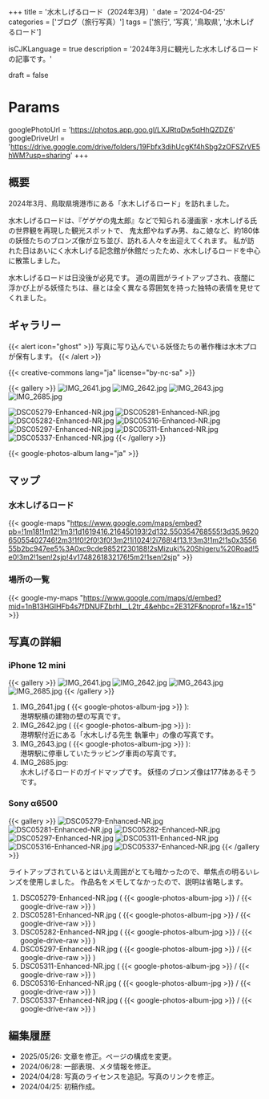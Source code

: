 +++
title = '水木しげるロード（2024年3月）'
date = '2024-04-25'
categories = ['ブログ（旅行写真）']
tags = ['旅行', '写真', '鳥取県', '水木しげるロード']

isCJKLanguage = true
description = '2024年3月に観光した水木しげるロードの記事です。'

draft = false

# Params
googlePhotoUrl = 'https://photos.app.goo.gl/LXJRtqDw5qHhQZDZ6'
googleDriveUrl = 'https://drive.google.com/drive/folders/19Fbfx3dihUcgKf4hSbg2zOFSZrVE5hWM?usp=sharing'
+++


## 概要

2024年3月、鳥取県境港市にある「水木しげるロード」を訪れました。

水木しげるロードは、『ゲゲゲの鬼太郎』などで知られる漫画家・水木しげる氏の世界観を再現した観光スポットで、
鬼太郎やねずみ男、ねこ娘など、約180体の妖怪たちのブロンズ像が立ち並び、訪れる人々を出迎えてくれます。
私が訪れた日はあいにく水木しげる記念館が休館だったため、水木しげるロードを中心に散策しました。

水木しげるロードは日没後が必見です。
道の周囲がライトアップされ、夜闇に浮かび上がる妖怪たちは、昼とは全く異なる雰囲気を持った独特の表情を見せてくれました。


## ギャラリー

{{< alert icon="ghost" >}}
写真に写り込んでいる妖怪たちの著作権は水木プロが保有します。
{{< /alert >}}

{{< creative-commons lang="ja" license="by-nc-sa" >}}

{{< gallery >}}
  <img src="IMG_2641.jpg" alt="IMG_2641.jpg" class="grid-w33" />
  <img src="IMG_2642.jpg" alt="IMG_2642.jpg" class="grid-w33" />
  <img src="IMG_2643.jpg" alt="IMG_2643.jpg" class="grid-w33" />
  <img src="IMG_2685.jpg" alt="IMG_2685.jpg" class="grid-w100" />

  <img src="DSC05279-Enhanced-NR.jpg" alt="DSC05279-Enhanced-NR.jpg" class="grid-w66" />
  <img src="DSC05281-Enhanced-NR.jpg" alt="DSC05281-Enhanced-NR.jpg" class="grid-w33" />
  <img src="DSC05282-Enhanced-NR.jpg" alt="DSC05282-Enhanced-NR.jpg" class="grid-w33" />
  <img src="DSC05316-Enhanced-NR.jpg" alt="DSC05316-Enhanced-NR.jpg" class="grid-w66" />
  <img src="DSC05297-Enhanced-NR.jpg" alt="DSC05297-Enhanced-NR.jpg" class="grid-w33" />
  <img src="DSC05311-Enhanced-NR.jpg" alt="DSC05311-Enhanced-NR.jpg" class="grid-w33" />
  <img src="DSC05337-Enhanced-NR.jpg" alt="DSC05337-Enhanced-NR.jpg" class="grid-w66" />
{{< /gallery >}}

{{< google-photos-album lang="ja" >}}


## マップ

### 水木しげるロード

{{< google-maps "https://www.google.com/maps/embed?pb=!1m18!1m12!1m3!1d1619416.216450193!2d132.550354768555!3d35.962065055402746!2m3!1f0!2f0!3f0!3m2!1i1024!2i768!4f13.1!3m3!1m2!1s0x355655b2bc947ee5%3A0xc9cde9852f230188!2sMizuki%20Shigeru%20Road!5e0!3m2!1sen!2sjp!4v1748261832176!5m2!1sen!2sjp" >}}


### 場所の一覧

{{< google-my-maps "https://www.google.com/maps/d/embed?mid=1nB13HGlHFb4s7fDNUFZbrhI__L2tr_4&ehbc=2E312F&noprof=1&z=15" >}}


## 写真の詳細

### iPhone 12 mini

{{< gallery >}}
  <img src="IMG_2641.jpg" alt="IMG_2641.jpg" class="grid-w33" />
  <img src="IMG_2642.jpg" alt="IMG_2642.jpg" class="grid-w33" />
  <img src="IMG_2643.jpg" alt="IMG_2643.jpg" class="grid-w33" />
  <img src="IMG_2685.jpg" alt="IMG_2685.jpg" class="grid-w66" />
{{< /gallery >}}

1. IMG\_2641.jpg ( {{< google-photos-album-jpg >}} ):  
    港堺駅横の建物の壁の写真です。
1. IMG\_2642.jpg ( {{< google-photos-album-jpg >}} ):  
    港堺駅付近にある「水木しげる先生 執筆中」の像の写真です。
1. IMG\_2643.jpg ( {{< google-photos-album-jpg >}} ):  
    港堺駅に停車していたラッピング車両の写真です。
1. IMG\_2685.jpg:  
    水木しげるロードのガイドマップです。
    妖怪のブロンズ像は177体あるそうです。


### Sony α6500  

{{< gallery >}}
  <img src="DSC05279-Enhanced-NR.jpg" alt="DSC05279-Enhanced-NR.jpg" class="grid-w33" />
  <img src="DSC05281-Enhanced-NR.jpg" alt="DSC05281-Enhanced-NR.jpg" class="grid-w33" />
  <img src="DSC05282-Enhanced-NR.jpg" alt="DSC05282-Enhanced-NR.jpg" class="grid-w33" />
  <img src="DSC05297-Enhanced-NR.jpg" alt="DSC05297-Enhanced-NR.jpg" class="grid-w33" />
  <img src="DSC05311-Enhanced-NR.jpg" alt="DSC05311-Enhanced-NR.jpg" class="grid-w33" />
  <img src="DSC05316-Enhanced-NR.jpg" alt="DSC05316-Enhanced-NR.jpg" class="grid-w33" />
  <img src="DSC05337-Enhanced-NR.jpg" alt="DSC05337-Enhanced-NR.jpg" class="grid-w33" />
{{< /gallery >}}

ライトアップされているとはいえ周囲がとても暗かったので、単焦点の明るいレンズを使用しました。
作品名をメモしてなかったので、説明は省略します。

1. DSC05279-Enhanced-NR.jpg ( {{< google-photos-album-jpg >}} / {{< google-drive-raw >}} )
1. DSC05281-Enhanced-NR.jpg ( {{< google-photos-album-jpg >}} / {{< google-drive-raw >}} )
1. DSC05282-Enhanced-NR.jpg ( {{< google-photos-album-jpg >}} / {{< google-drive-raw >}} )
1. DSC05297-Enhanced-NR.jpg ( {{< google-photos-album-jpg >}} / {{< google-drive-raw >}} )
1. DSC05311-Enhanced-NR.jpg ( {{< google-photos-album-jpg >}} / {{< google-drive-raw >}} )
1. DSC05316-Enhanced-NR.jpg ( {{< google-photos-album-jpg >}} / {{< google-drive-raw >}} )
1. DSC05337-Enhanced-NR.jpg ( {{< google-photos-album-jpg >}} / {{< google-drive-raw >}} )


## 編集履歴

- 2025/05/26: 文章を修正。ページの構成を変更。
- 2024/06/28: 一部表現、メタ情報を修正。
- 2024/04/28: 写真のライセンスを追記。写真のリンクを修正。
- 2024/04/25: 初稿作成。



